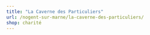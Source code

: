 ```yaml
---
title: "La Caverne des Particuliers"
url: /nogent-sur-marne/la-caverne-des-particuliers/
shop: charité
---
```

